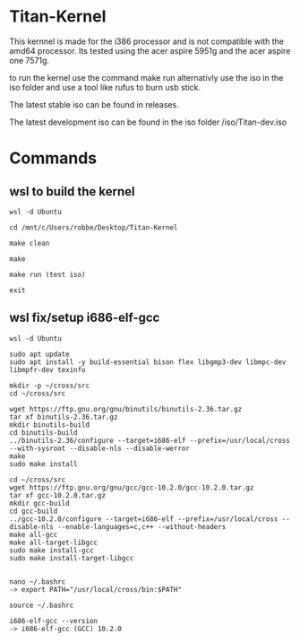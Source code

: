 # Titan-Kernel

This kernnel is made for the i386 processor and is not compatible with the amd64 processor.
Its tested using the acer aspire 5951g and the acer aspire one 7571g.

to run the kernel use the command make run alternativly use the iso in the iso folder and use a tool like rufus to burn usb stick.

The latest stable iso can be found in releases.

The latest development iso can be found in the iso folder /iso/Titan-dev.iso


# Commands

## wsl to build the kernel

```
wsl -d Ubuntu

cd /mnt/c/Users/robbe/Desktop/Titan-Kernel

make clean

make

make run (test iso)

exit

```


## wsl fix/setup i686-elf-gcc

```
wsl -d Ubuntu

sudo apt update
sudo apt install -y build-essential bison flex libgmp3-dev libmpc-dev libmpfr-dev texinfo

mkdir -p ~/cross/src
cd ~/cross/src

wget https://ftp.gnu.org/gnu/binutils/binutils-2.36.tar.gz
tar xf binutils-2.36.tar.gz
mkdir binutils-build
cd binutils-build
../binutils-2.36/configure --target=i686-elf --prefix=/usr/local/cross --with-sysroot --disable-nls --disable-werror
make
sudo make install

cd ~/cross/src
wget https://ftp.gnu.org/gnu/gcc/gcc-10.2.0/gcc-10.2.0.tar.gz
tar xf gcc-10.2.0.tar.gz
mkdir gcc-build
cd gcc-build
../gcc-10.2.0/configure --target=i686-elf --prefix=/usr/local/cross --disable-nls --enable-languages=c,c++ --without-headers
make all-gcc
make all-target-libgcc
sudo make install-gcc
sudo make install-target-libgcc


nano ~/.bashrc
-> export PATH="/usr/local/cross/bin:$PATH"

source ~/.bashrc

i686-elf-gcc --version
-> i686-elf-gcc (GCC) 10.2.0

```